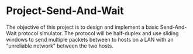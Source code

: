 # Project-Send-And-Wait
The objective of this project is to design and implement a basic Send-And-Wait protocol simulator. The protocol will be half-duplex and use sliding windows to send multiple packets between to hosts on a LAN with an “unreliable network” between the two hosts.
